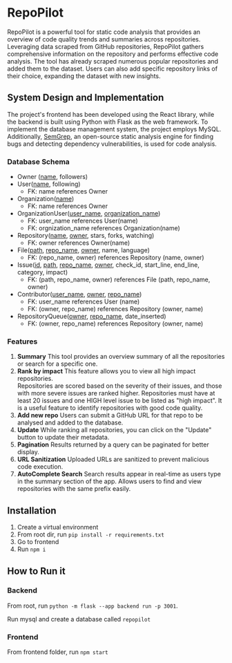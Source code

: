 # RepoPilot

RepoPilot is a powerful tool for static code analysis that provides an overview of code quality trends and summaries across repositories. Leveraging data scraped from GitHub repositories, RepoPilot gathers comprehensive information on the repository and performs effective code analysis. The tool has already scraped numerous popular repositories and added them to the dataset. Users can also add specific repository links of their choice, expanding the dataset with new insights.


## System Design and Implementation

The project's frontend has been developed using the React library, while the backend is built using Python with Flask as the web framework. To implement the database management system, the project employs MySQL.
Additionally, [SemGrep](https://semgrep.dev/), an open-source static analysis engine for finding bugs and detecting dependency vulnerabilities, is used for code analysis. 

### Database Schema

* Owner (<u>name</u>, followers) 
* User(<u>name</u>, following)
  * FK: name references Owner
* Organization(<u>name</u>)
  * FK: name references Owner
* OrganizationUser(<u>user_name</u>, <u>organization_name</u>)
  * FK: user_name references User(name)
  * FK: orgnization_name references Organization(name)
* Repository(<u>name</u>, <u>owner</u>, stars, forks, watching)
  * FK: owner references Owner(name)
* File(<u>path</u>, <u>repo_name</u>, <u>owner</u>, name, language)
  * FK: (repo_name, owner) references Repository (name, owner)
* Issue(<u>id</u>, <u>path</u>, <u>repo_name</u>, <u>owner</u>, check_id, start_line, end_line, category, impact)
  * FK: (path, repo_name, owner) references File (path, repo_name, owner)
* Contributor(<u>user_name</u>, <u>owner</u>, <u>repo_name</u>)
  * FK: user_name references User (name)
  * FK: (owner, repo_name) references Repository (owner, name)
* RepositoryQueue(<u>owner</u>, <u>repo_name</u>, date_inserted)
  * FK: (owner, repo_name) references Repository (owner, name)

### Features

1. **Summary**
    This tool provides an overview summary of all the repositories or search for a specific one.
2. **Rank by impact**
   This feature allows you to view all high impact repositories.  
   Repositories are scored based on the severity of their issues, and those with more severe issues are ranked higher. Repositories must have at least 20 issues and one HIGH level issue to be listed as "high impact".
   It is a useful feature to identify repositories with good code quality.
3. **Add new repo**
   Users can submit a GitHub URL for that repo to be analysed and added to the database.
4. **Update**
   While ranking all repositories, you can click on the "Update" button to update their metadata.
5. **Pagination**
   Results returned by a query can be paginated for better display.
6. **URL Sanitization**
   Uploaded URLs are sanitized to prevent malicious code execution.
7. **AutoComplete Search**
   Search results appear in real-time as users type in the summary section of the app.
   Allows users to find and view repositories with the same prefix easily. 

## Installation
1. Create a virtual environment
2. From root dir, run `pip install -r requirements.txt`
3. Go to frontend
4. Run `npm i`

## How to Run it
### Backend

From root, run `python -m flask --app backend run -p 3001`.

Run mysql and create a database called `repopilot`

### Frontend
From frontend folder, run `npm start`
